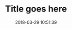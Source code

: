 ---
layout: post
title:  Title goes here
image: 'link'
date: '2018-03-29 10:51:39'
published: true
---